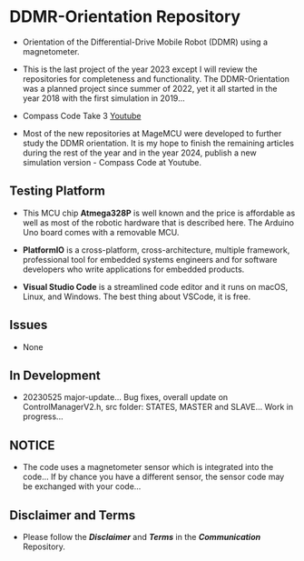 # DDMR-Orientation Repository

- Orientation of the Differential-Drive Mobile Robot (DDMR) using a magnetometer. 

- This is the last project of the year 2023 except I will review the repositories for completeness and functionality. The DDMR-Orientation was a planned project since summer of 2022, yet it all started in the year 2018 with the first simulation in 2019... 

- Compass Code Take 3 <a href="https://www.youtube.com/watch?v=AXNU_OpvKLk" target="_blank">Youtube</a>

- Most of the new repositories at MageMCU were developed to further study the DDMR orientation. It is my hope to finish the remaining articles during the rest of the year and in the year 2024, publish a new simulation version - Compass Code at Youtube.

## Testing Platform

- This MCU chip **Atmega328P** is well known and the price is affordable as well as most of the robotic hardware that is described here. The Arduino Uno board comes with a removable MCU.

- **PlatformIO** is a cross-platform, cross-architecture, multiple framework, professional tool for embedded systems engineers and for software developers who write applications for embedded products. 

- **Visual Studio Code** is a streamlined code editor and it runs on macOS, Linux, and Windows. The best thing about VSCode, it is free.

## Issues

- None

## In Development

- 20230525 major-update... Bug fixes, overall update on ControlManagerV2.h, src folder: STATES, MASTER and SLAVE... Work in progress...

## NOTICE

- The code uses a magnetometer sensor which is integrated into the code... If by chance you have a different sensor, the sensor code may be exchanged with your code... 

## Disclaimer and Terms

- Please follow the ***Disclaimer*** and ***Terms*** in the ***Communication*** Repository.
   
